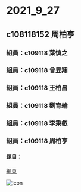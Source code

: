 # 2021_9_27

## c108118152 周柏亨

### 組員：c109118 葉慎之
### 組員：c109118 曾昱翔
### 組員：c109118 王柏昌
### 組員：c109118 劉育綸
### 組員：c109118 李秉叡
### 組員：c109118 周柏亨

#### 題目：

[網頁](https://www.youtube.com/channel/UCZtw2JwUOVzWhYs0VSnqtBw)

![icon](https://yt3.ggpht.com/ytc/AKedOLSl-NlRadhQyTQK60D09GuY3NuWqQ984S4jGfnO=s88-c-k-c0x00ffffff-no-rj "my YT channel")

